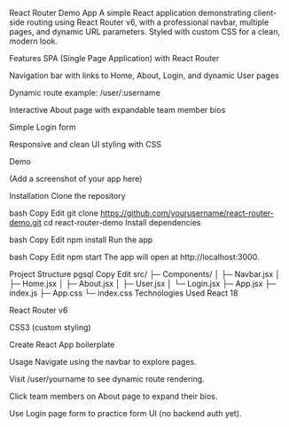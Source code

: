 React Router Demo App
A simple React application demonstrating client-side routing using React Router v6, with a professional navbar, multiple pages, and dynamic URL parameters.
Styled with custom CSS for a clean, modern look.

Features
SPA (Single Page Application) with React Router

Navigation bar with links to Home, About, Login, and dynamic User pages

Dynamic route example: /user/:username

Interactive About page with expandable team member bios

Simple Login form

Responsive and clean UI styling with CSS

Demo

(Add a screenshot of your app here)

Installation
Clone the repository

bash
Copy
Edit
git clone https://github.com/yourusername/react-router-demo.git
cd react-router-demo
Install dependencies

bash
Copy
Edit
npm install
Run the app

bash
Copy
Edit
npm start
The app will open at http://localhost:3000.

Project Structure
pgsql
Copy
Edit
src/
 ├─ Components/
 │    ├─ Navbar.jsx
 │    ├─ Home.jsx
 │    ├─ About.jsx
 │    ├─ User.jsx
 │    └─ Login.jsx
 ├─ App.jsx
 ├─ index.js
 ├─ App.css
 └─ index.css
Technologies Used
React 18

React Router v6

CSS3 (custom styling)

Create React App boilerplate

Usage
Navigate using the navbar to explore pages.

Visit /user/yourname to see dynamic route rendering.

Click team members on About page to expand their bios.

Use Login page form to practice form UI (no backend auth yet).

